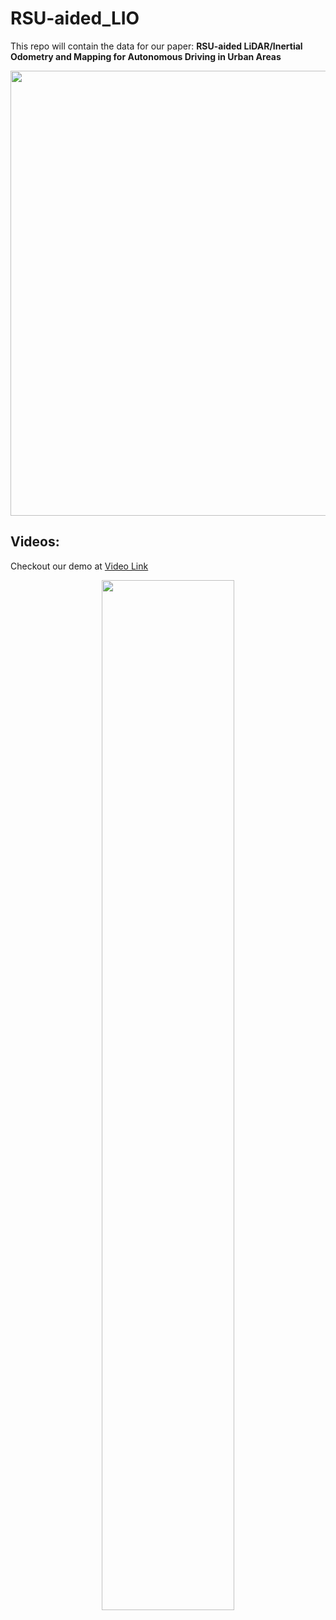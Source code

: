 # RSU-aided_LIO

This repo will contain the data for our paper: **RSU-aided LiDAR/Inertial Odometry and Mapping for Autonomous Driving in Urban Areas**

<p align="center">
  <img width="712pix" src="img/system_overview.png">
</p>

## Videos:
Checkout our demo at [Video Link](https://youtu.be/9auTqimrJJU)
<p align='center'>
<a href="https://youtu.be/9auTqimrJJU">
<img width="65%" src="/img/demo_rsu_aided.gif"/>
</a>
</p>
